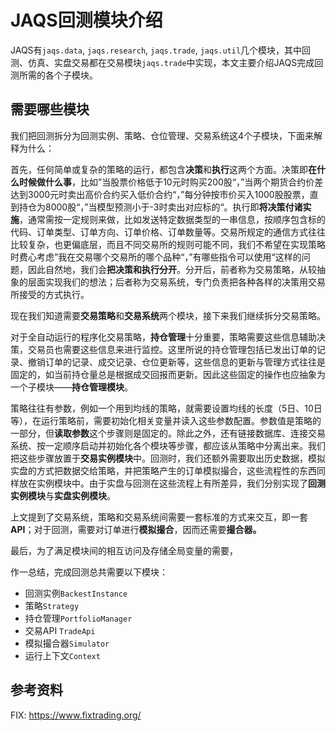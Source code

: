 # JAQS回测模块介绍

JAQS有`jaqs.data`, `jaqs.research`, `jaqs.trade`, `jaqs.util`几个模块，其中回测、仿真、实盘交易都在交易模块`jaqs.trade`中实现，本文主要介绍JAQS完成回测所需的各个子模块。

## 需要哪些模块

我们把回测拆分为回测实例、策略、仓位管理、交易系统这4个子模块，下面来解释为什么：

首先，任何简单或复杂的策略的运行，都包含**决策**和**执行**这两个方面。决策即**在什么时候做什么事**，比如”当股票价格低于10元时购买200股“，”当两个期货合约价差达到3000元时卖出高价合约买入低价合约“，”每分钟按市价买入1000股股票，直到持仓为8000股“，”当模型预测小于-3时卖出对应标的“。执行即**将决策付诸实施**，通常需按一定规则来做，比如发送特定数据类型的一串信息，按顺序包含标的代码、订单类型、订单方向、订单价格、订单数量等。交易所规定的通信方式往往比较复杂，也更偏底层，而且不同交易所的规则可能不同，我们不希望在实现策略时费心考虑”我在交易哪个交易所的哪个品种“，”有哪些指令可以使用“这样的问题，因此自然地，我们会**把决策和执行分开**。分开后，前者称为交易策略，从较抽象的层面实现我们的想法；后者称为交易系统，专门负责把各种各样的决策用交易所接受的方式执行。

现在我们知道需要**交易策略**和**交易系统**两个模块，接下来我们继续拆分交易策略。

对于全自动运行的程序化交易策略，**持仓管理**十分重要，策略需要这些信息辅助决策，交易员也需要这些信息来进行监控。这里所说的持仓管理包括已发出订单的记录、撤销订单的记录、成交记录、仓位更新等，这些信息的更新与管理方式往往是固定的，如当前持仓量总是根据成交回报而更新。因此这些固定的操作也应抽象为一个子模块——**持仓管理模块**。

策略往往有参数，例如一个用到均线的策略，就需要设置均线的长度（5日、10日等），在运行策略前，需要初始化相关变量并读入这些参数配置。参数值是策略的一部分，但**读取参数**这个步骤则是固定的。除此之外，还有链接数据库、连接交易系统、按一定顺序启动并初始化各个模块等步骤，都应该从策略中分离出来。我们把这些步骤放置于**交易实例模块**中。回测时，我们还额外需要取出历史数据，模拟实盘的方式把数据交给策略，并把策略产生的订单模拟撮合，这些流程性的东西同样放在实例模块中。由于实盘与回测在这些流程上有所差异，我们分别实现了**回测实例模块**与**实盘实例模块**。

上文提到了交易系统，策略和交易系统间需要一套标准的方式来交互，即一套**API**；对于回测，需要对订单进行**模拟撮合**，因而还需要**撮合器。**

最后，为了满足模块间的相互访问及存储全局变量的需要，

作一总结，完成回测总共需要以下模块：

- 回测实例`BackestInstance`
- 策略`Strategy`
- 持仓管理`PortfolioManager`
- 交易API `TradeApi`
- 模拟撮合器`Simulator`
- 运行上下文`Context`



## 参考资料

FIX: https://www.fixtrading.org/

